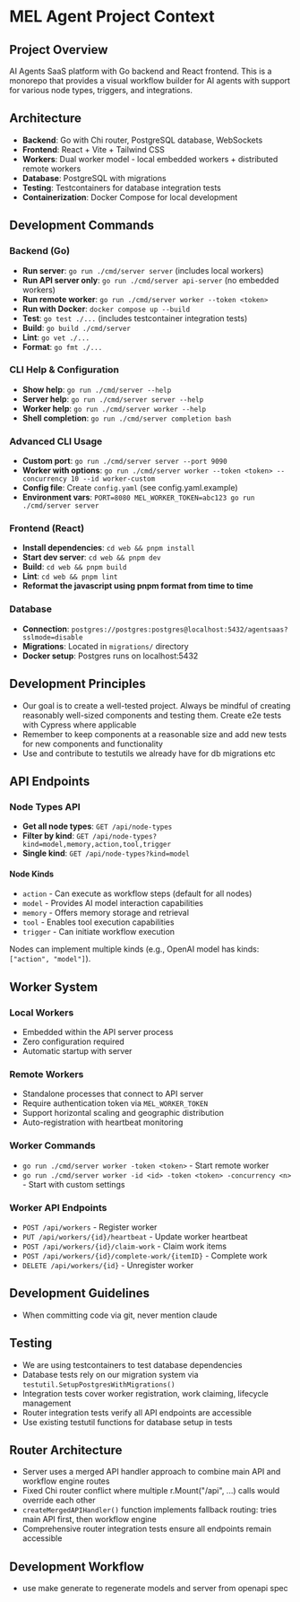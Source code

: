 # MEL Agent Project Context

## Project Overview
AI Agents SaaS platform with Go backend and React frontend. This is a monorepo that provides a visual workflow builder for AI agents with support for various node types, triggers, and integrations.

## Architecture
- **Backend**: Go with Chi router, PostgreSQL database, WebSockets
- **Frontend**: React + Vite + Tailwind CSS
- **Workers**: Dual worker model - local embedded workers + distributed remote workers
- **Database**: PostgreSQL with migrations
- **Testing**: Testcontainers for database integration tests
- **Containerization**: Docker Compose for local development

## Development Commands

### Backend (Go)
- **Run server**: `go run ./cmd/server server` (includes local workers)
- **Run API server only**: `go run ./cmd/server api-server` (no embedded workers)
- **Run remote worker**: `go run ./cmd/server worker --token <token>`
- **Run with Docker**: `docker compose up --build`
- **Test**: `go test ./...` (includes testcontainer integration tests)
- **Build**: `go build ./cmd/server`
- **Lint**: `go vet ./...`
- **Format**: `go fmt ./...`

### CLI Help & Configuration
- **Show help**: `go run ./cmd/server --help`
- **Server help**: `go run ./cmd/server server --help`
- **Worker help**: `go run ./cmd/server worker --help`
- **Shell completion**: `go run ./cmd/server completion bash`

### Advanced CLI Usage
- **Custom port**: `go run ./cmd/server server --port 9090`
- **Worker with options**: `go run ./cmd/server worker --token <token> --concurrency 10 --id worker-custom`
- **Config file**: Create `config.yaml` (see config.yaml.example)
- **Environment vars**: `PORT=8080 MEL_WORKER_TOKEN=abc123 go run ./cmd/server server`

### Frontend (React)
- **Install dependencies**: `cd web && pnpm install`
- **Start dev server**: `cd web && pnpm dev`
- **Build**: `cd web && pnpm build`
- **Lint**: `cd web && pnpm lint`
- **Reformat the javascript using pnpm format from time to time**

### Database
- **Connection**: `postgres://postgres:postgres@localhost:5432/agentsaas?sslmode=disable`
- **Migrations**: Located in `migrations/` directory
- **Docker setup**: Postgres runs on localhost:5432

## Development Principles
- Our goal is to create a well-tested project. Always be mindful of creating reasonably well-sized components and testing them. Create e2e tests with Cypress where applicable
- Remember to keep components at a reasonable size and add new tests for new components and functionality
- Use and contribute to testutils we already have for db migrations etc

## API Endpoints

### Node Types API
- **Get all node types**: `GET /api/node-types`
- **Filter by kind**: `GET /api/node-types?kind=model,memory,action,tool,trigger`
- **Single kind**: `GET /api/node-types?kind=model`

#### Node Kinds
- `action` - Can execute as workflow steps (default for all nodes)
- `model` - Provides AI model interaction capabilities
- `memory` - Offers memory storage and retrieval
- `tool` - Enables tool execution capabilities  
- `trigger` - Can initiate workflow execution

Nodes can implement multiple kinds (e.g., OpenAI model has kinds: `["action", "model"]`).

## Worker System

### Local Workers
- Embedded within the API server process
- Zero configuration required
- Automatic startup with server

### Remote Workers
- Standalone processes that connect to API server
- Require authentication token via `MEL_WORKER_TOKEN`
- Support horizontal scaling and geographic distribution
- Auto-registration with heartbeat monitoring

### Worker Commands
- `go run ./cmd/server worker -token <token>` - Start remote worker
- `go run ./cmd/server worker -id <id> -token <token> -concurrency <n>` - Start with custom settings

### Worker API Endpoints
- `POST /api/workers` - Register worker
- `PUT /api/workers/{id}/heartbeat` - Update worker heartbeat
- `POST /api/workers/{id}/claim-work` - Claim work items
- `POST /api/workers/{id}/complete-work/{itemID}` - Complete work
- `DELETE /api/workers/{id}` - Unregister worker

## Development Guidelines
- When committing code via git, never mention claude

## Testing
- We are using testcontainers to test database dependencies
- Database tests rely on our migration system via `testutil.SetupPostgresWithMigrations()`
- Integration tests cover worker registration, work claiming, lifecycle management
- Router integration tests verify all API endpoints are accessible
- Use existing testutil functions for database setup in tests

## Router Architecture
- Server uses a merged API handler approach to combine main API and workflow engine routes
- Fixed Chi router conflict where multiple r.Mount("/api", ...) calls would override each other
- `createMergedAPIHandler()` function implements fallback routing: tries main API first, then workflow engine
- Comprehensive router integration tests ensure all endpoints remain accessible

## Development Workflow
- use make generate to regenerate models and server from openapi spec